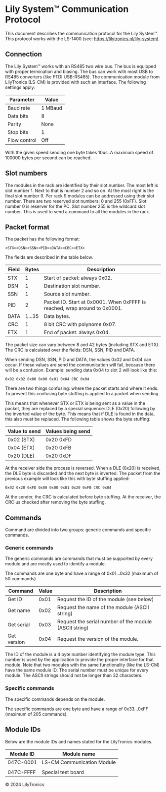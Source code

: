 # Lily System™ Communication Protocol

This document describes the communication protocol for the Lily System™.
This protocol works with the LS-1400 (see: https://lilytronics.nl/lily-system).


## Connection

The Lily System™ works with an RS485 two wire bus.
The bus is equipped with proper termination and biasing.
The bus can work with most USB to RS485 converters (like FTDI USB-RS485).
The communication module from LilyTronics (LS-CM) is provided with such an interface.
The following settings apply:

| Parameter    | Value   |
|--------------|---------|
| Baud rate    | 1 MBaud |
| Data bits    | 8       |
| Parity       | None    |
| Stop bits    | 1       |
| Flow control | Off     |

With the given speed sending one byte takes 10us.
A maximum speed of 100000 bytes per second can be reached.


## Slot numbers

The modules in the rack are identified by their slot number. The most left is slot number 1.
Next to that is number 2 and so on. At the most right is the final slot number 9.
Per rack 9 modules can be addressed using their slot number.
There are two reserved slot numbers: 0 and 255 (0xFF).
Slot number 0 is reserver for the PC. Slot number 255 is the wildcard slot number.
This is used to send a command to all the modules in the rack.


## Packet format

The packet has the following format:

```
<STX><DSN><SSN><PID><DATA><CRC><ETX>
```

The fields are described in the table below.

| Field | Bytes  | Description                                                                |
|-------|--------|----------------------------------------------------------------------------|
| STX   | 1      | Start of packet: always 0x02.                                              |
| DSN   | 1      | Destination slot number.                                                   |
| SSN   | 1      | Source slot number.                                                        |
| PID   | 2      | Packet ID. Start at 0x0001. When 0xFFFF is reached, wrap around to 0x0001. |
| DATA  | 1...35 | Data bytes.                                                                |
| CRC   | 1      | 8 bit CRC with polynome 0x07.                                              |
| ETX   | 1      | End of packet: always 0x04.                                                |

The packet size can vary between 8 and 42 bytes (including STX and ETX).
The CRC is calculated over the fields: DSN, SSN, PID and DATA.

When sending DSN, SSN, PID and DATA, the values 0x02 and 0x04 can occur.
If these values are send the communication will fail, because there will be a confusion.
Example: sending data 0x04 to slot 2 will look like this:

```
0x02 0x02 0x00 0x00 0x01 0x04 CRC 0x04
```

There are two things confusing: where the packet starts and where it ends.
To prevent this confusing byte stuffing is applied to a packet when sending.

This means that whenever STX or ETX is being sent as a value in the packet,
they are replaced by a special sequence: DLE (0x20) following by the inverted value of the byte.
This means that if DLE is found in the data, this also must be replaced.
The following table shows the byte stuffing:

| Value to send | Values being send |
|---------------|-------------------|
| 0x02 (STX)    | 0x20 0xFD         |
| 0x04 (ETX)    | 0x20 0xFB         |
| 0x20 (DLE)    | 0x20 0xDF         |

At the receiver side the process is reversed. When a DLE (0x20) is received,
the DLE byte is discarded and the next byte is inverted.
The packet from the previous example will look like this with byte stuffing applied:

```
0x02 0x20 0xFD 0x00 0x00 0x01 0x20 0xFB CRC 0x04
```

At the sender, the CRC is calculated before byte stuffing.
At the receiver, the CRC us checked after removing the byte stuffing.


## Commands 

Command are divided into two groups: generic commands and specific commands.

### Generic commands

The generic commands are commands that must be supported by every module and
are mostly used to identify a module.

The commands are one byte and have a range of 0x01...0x32 (maximum of 50 commands)

| Command     | Value | Description                                            |
|-------------|-------|--------------------------------------------------------|
| Get ID      | 0x01  | Request the ID of the module (see below)               |
| Get name    | 0x02  | Request the name of the module (ASCII string)          |
| Get serial  | 0x03  | Request the serial number of the module (ASCII string) |
| Get version | 0x04  | Request the version of the module.                     |  

The ID of the module is a 4 byte number identifying the module type.
This number is used by the application to provide the proper interface for that module.
Note that two modules with the same functionality (like the LS-CM) have the same module ID.
The serial number must be unique for every module.
The ASCII strings should not be longer than 32 characters.

### Specific commands

The specific commands depends on the module.

The specific commands are one byte and have a range of 0x33...0xFF (maximum of 205 commands).

## Module IDs

Below are the module IDs and names stated for the LilyTronics modules.

| Module ID | Module name                |
|-----------|----------------------------|
| 047C-0001 | LS-CM Communication Module |
|           |                            |
| 047C-FFFF | Special test board         |


© 2024 LilyTronics
